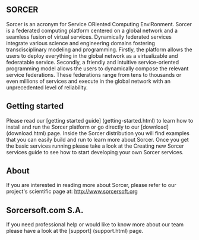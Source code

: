 ## SORCER
Sorcer is an acronym for Service ORiented Computing EnviRonment. Sorcer is a federated computing platform centered on a global network and a seamless fusion of virtual services. 
Dynamically federated services integrate various science and engineering domains fostering transdisciplinary modeling and programming. 
Firstly, the platform allows the users to deploy everything in the global network as a virtualizable and federatable service. 
Secondly, a friendly and intuitive service-oriented programming model allows the users to dynamically compose the relevant service federations. 
These federations range from tens to thousands or even millions of services and execute in the global network with an unprecedented level of reliability.

## Getting started
Please read our [getting started guide] (getting-started.html) to learn how to install and run the Sorcer platform or go directly to our [download] (download.html) page.
Inside the Sorcer distribution you will find examples that you can easily build and run to learn more about Sorcer.
Once you get the basic services running please take a look at the Creating new Sorcer services guide to see how to start developing your own Sorcer services.

## About
If you are interested in reading more about Sorcer, please refer to our project's scientific page at: http://www.sorcersoft.org

## Sorcersoft.com S.A.
If you need professional help or would like to know more about our team please have a look at the [support] (support.html) page.
